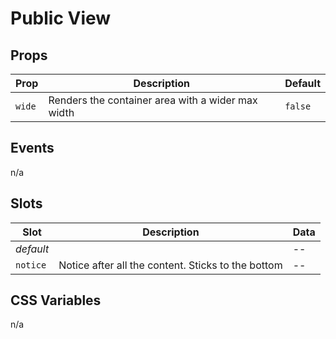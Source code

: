 # Public View

## Props

| Prop   | Description                                       | Default |
| ------ | ------------------------------------------------- | ------- |
| `wide` | Renders the container area with a wider max width | `false` |

## Events

n/a

## Slots

| Slot      | Description                                        | Data |
| --------- | -------------------------------------------------- | ---- |
| _default_ |                                                    | --   |
| `notice`  | Notice after all the content. Sticks to the bottom | --   |

## CSS Variables

n/a

